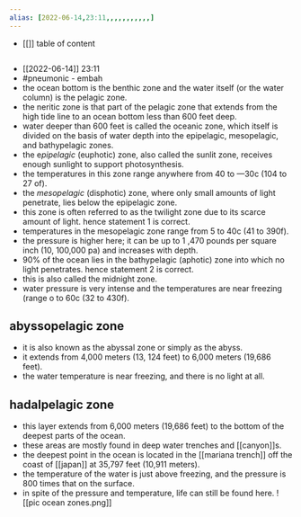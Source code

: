 ```yaml
---
alias: [2022-06-14,23:11,,,,,,,,,,,]
---
```

- [[]]
table of content
```toc
```

- [[2022-06-14]] 23:11
- #pneumonic - embah
- the ocean bottom is the benthic zone and the water itself (or the water column) is the pelagic zone.
- the neritic zone is that part of the pelagic zone that extends from the high tide line to an ocean bottom less than 600 feet deep.
- water deeper than 600 feet is called the oceanic zone, which itself is divided on the basis of water depth into the epipelagic, mesopelagic, and bathypelagic zones.
- the e*pipelagic* (euphotic) zone, also called the sunlit zone, receives enough sunlight to support photosynthesis.
- the temperatures in this zone range anywhere from 40 to —30c (104 to 27 of).
- the *mesopelagic* (disphotic) zone, where only small amounts of light penetrate, lies below the epipelagic zone.
- this zone is often referred to as the twilight zone due to its scarce amount of light. hence statement 1 is correct.
- temperatures in the mesopelagic zone range from 5 to 40c (41 to 390f).
- the pressure is higher here; it can be up to 1 ,470 pounds per square inch (10, 100,000 pa) and increases with depth.
- 90% of the ocean lies in the bathypelagic (aphotic) zone into which no light penetrates. hence statement 2 is correct.
- this is also called the midnight zone.
- water pressure is very intense and the temperatures are near freezing (range o to 60c (32 to 430f).
## abyssopelagic zone
- it is also known as the abyssal zone or simply as the abyss.
- it extends from 4,000 meters (13, 124 feet) to 6,000 meters (19,686 feet).
- the water temperature is near freezing, and there is no light at all.
## hadalpelagic zone
- this layer extends from 6,000 meters (19,686 feet) to the bottom of the deepest parts of the ocean.
- these areas are mostly found in deep water trenches and [[canyon]]s.
- the deepest point in the ocean is located in the [[mariana trench]] off the coast of [[japan]] at 35,797 feet (10,911 meters).
- the temperature of the water is just above freezing, and the pressure is 800 times that on the surface.
- in spite of the pressure and temperature, life can still be found here.
![[pic ocean zones.png]]